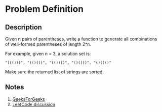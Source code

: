 # Problem Definition

## Description

Given n pairs of parentheses, write a function to generate all combinations of well-formed parentheses of length 2*n.

For example, given n = 3, a solution set is:

```text
"((()))", "(()())", "(())()", "()(())", "()()()"
```

Make sure the returned list of strings are sorted.

## Notes

1. [GeeksForGeeks](https://www.geeksforgeeks.org/print-all-combinations-of-balanced-parentheses/)
1. [LeetCode discussion](https://leetcode.com/problems/generate-parentheses/discuss/10100/Easy-to-understand-Java-backtracking-solution)